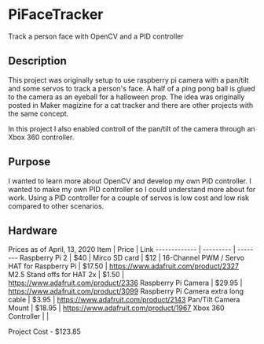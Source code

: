 # PiFaceTracker
Track a person face with OpenCV and a PID controller

## Description
This project was originally setup to use raspberry pi camera with a pan/tilt and some servos to track a person's face. A half of a ping pong ball is glued to the camera as an eyeball for a halloween prop. The idea was originally posted in Maker magizine for a cat tracker and there are other projects with the same concept.

In this project I also enabled controll of the pan/tilt of the camera through an Xbox 360 controller.

## Purpose
I wanted to learn more about OpenCV and develop my own PID controller. I wanted to make my own PID controller so I could understand more about for work. Using a PID controller for a couple of servos is low cost and low risk compared to other scenarios.

## Hardware
Prices as of April, 13, 2020
Item | Price | Link
------------- | --------- | --------
Raspberry Pi 2 | $40 | 
Mirco SD card | $12 | 
16-Channel PWM / Servo HAT for Raspberry Pi | $17.50 | https://www.adafruit.com/product/2327
M2.5 Stand offs for HAT 2x | $1.50 | https://www.adafruit.com/product/2336
Raspberry Pi Camera | $29.95 | https://www.adafruit.com/product/3099
Raspberry Pi Camera extra long cable | $3.95 | https://www.adafruit.com/product/2143
Pan/Tilt Camera Mount | $18.95 | https://www.adafruit.com/product/1967
Xbox 360 Controller | | 

Project Cost - $123.85
